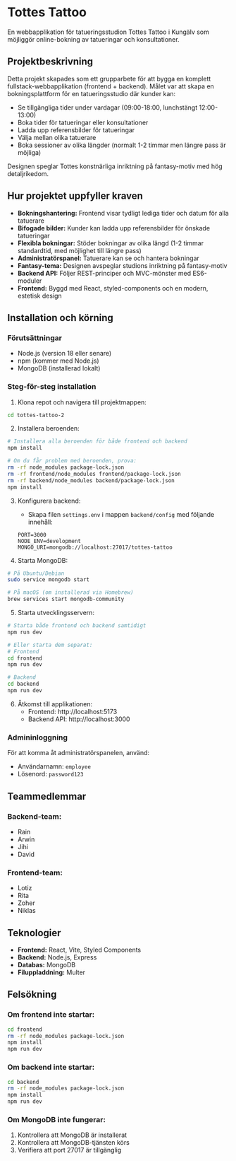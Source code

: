 # Tottes Tattoo

En webbapplikation för tatueringsstudion Tottes Tattoo i Kungälv som möjliggör online-bokning av tatueringar och konsultationer.

## Projektbeskrivning

Detta projekt skapades som ett grupparbete för att bygga en komplett fullstack-webbapplikation (frontend + backend). Målet var att skapa en bokningsplattform för en tatueringsstudio där kunder kan:

- Se tillgängliga tider under vardagar (09:00-18:00, lunchstängt 12:00-13:00)
- Boka tider för tatueringar eller konsultationer
- Ladda upp referensbilder för tatueringar
- Välja mellan olika tatuerare
- Boka sessioner av olika längder (normalt 1-2 timmar men längre pass är möjliga)

Designen speglar Tottes konstnärliga inriktning på fantasy-motiv med hög detaljrikedom.

## Hur projektet uppfyller kraven

- **Bokningshantering:** Frontend visar tydligt lediga tider och datum för alla tatuerare
- **Bifogade bilder:** Kunder kan ladda upp referensbilder för önskade tatueringar
- **Flexibla bokningar:** Stöder bokningar av olika längd (1-2 timmar standardtid, med möjlighet till längre pass)
- **Administratörspanel:** Tatuerare kan se och hantera bokningar
- **Fantasy-tema:** Designen avspeglar studions inriktning på fantasy-motiv
- **Backend API:** Följer REST-principer och MVC-mönster med ES6-moduler
- **Frontend:** Byggd med React, styled-components och en modern, estetisk design

## Installation och körning

### Förutsättningar

- Node.js (version 18 eller senare)
- npm (kommer med Node.js)
- MongoDB (installerad lokalt)

### Steg-för-steg installation

1. Klona repot och navigera till projektmappen:

```bash
cd tottes-tattoo-2
```

2. Installera beroenden:

```bash
# Installera alla beroenden för både frontend och backend
npm install

# Om du får problem med beroenden, prova:
rm -rf node_modules package-lock.json
rm -rf frontend/node_modules frontend/package-lock.json
rm -rf backend/node_modules backend/package-lock.json
npm install
```

3. Konfigurera backend:

   - Skapa filen `settings.env` i mappen `backend/config` med följande innehåll:

   ```
   PORT=3000
   NODE_ENV=development
   MONGO_URI=mongodb://localhost:27017/tottes-tattoo
   ```

4. Starta MongoDB:

```bash
# På Ubuntu/Debian
sudo service mongodb start

# På macOS (om installerad via Homebrew)
brew services start mongodb-community
```

5. Starta utvecklingsservern:

```bash
# Starta både frontend och backend samtidigt
npm run dev

# Eller starta dem separat:
# Frontend
cd frontend
npm run dev

# Backend
cd backend
npm run dev
```

6. Åtkomst till applikationen:
   - Frontend: http://localhost:5173
   - Backend API: http://localhost:3000

### Admininloggning

För att komma åt administratörspanelen, använd:

- Användarnamn: `employee`
- Lösenord: `password123`

## Teammedlemmar

### Backend-team:

- Rain
- Arwin
- Jihi
- David

### Frontend-team:

- Lotiz
- Rita
- Zoher
- Niklas

## Teknologier

- **Frontend:** React, Vite, Styled Components
- **Backend:** Node.js, Express
- **Databas:** MongoDB
- **Filuppladdning:** Multer

## Felsökning

### Om frontend inte startar:

```bash
cd frontend
rm -rf node_modules package-lock.json
npm install
npm run dev
```

### Om backend inte startar:

```bash
cd backend
rm -rf node_modules package-lock.json
npm install
npm run dev
```

### Om MongoDB inte fungerar:

1. Kontrollera att MongoDB är installerat
2. Kontrollera att MongoDB-tjänsten körs
3. Verifiera att port 27017 är tillgänglig
